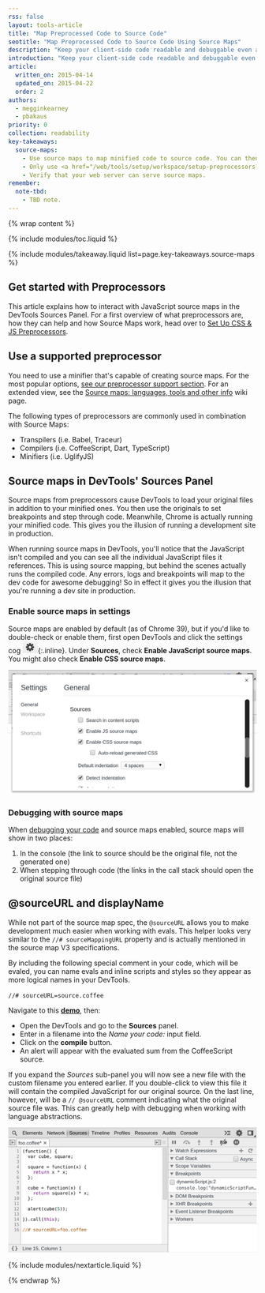 ```yaml
---
rss: false
layout: tools-article
title: "Map Preprocessed Code to Source Code"
seotitle: "Map Preprocessed Code to Source Code Using Source Maps"
description: "Keep your client-side code readable and debuggable even after you've combined, minified or compiled it."
introduction: "Keep your client-side code readable and debuggable even after you've combined, minified or compiled it. Use source maps to map your source code to your compiled code."
article:
  written_on: 2015-04-14
  updated_on: 2015-04-22
  order: 2
authors:
  - megginkearney
  - pbakaus
priority: 0
collection: readability
key-takeaways:
  source-maps:
    - Use source maps to map minified code to source code. You can then read and debug compiled code in its original source.
    - Only use <a href="/web/tools/setup/workspace/setup-preprocessors?#supported-preprocessors">preprocessors capable of producing source maps</a>.
    - Verify that your web server can serve source maps.
remember:
  note-tbd:
    - TBD note.
---
```

{% wrap content %}

{% include modules/toc.liquid %}

{% include modules/takeaway.liquid list=page.key-takeaways.source-maps %}

## Get started with Preprocessors

This article explains how to interact with JavaScript source maps in the DevTools Sources Panel. For a first overview of what preprocessors are, how they can help and how Source Maps work, head over to [Set Up CSS & JS Preprocessors](/web/tools/setup/workspace/setup-preprocessors?#debugging-and-editing-preprocessed-content).

## Use a supported preprocessor

You need to use a minifier that's capable of creating source maps. For the most popular options, [see our preprocessor support section](/web/tools/setup/workspace/setup-preprocessors?#supported-preprocessors). For an extended view, see the [Source maps: languages, tools and other info](https://github.com/ryanseddon/source-map/wiki/Source-maps:-languages,-tools-and-other-info) wiki page.

The following types of preprocessors are commonly used in combination with Source Maps:

* Transpilers (i.e. Babel, Traceur)
* Compilers (i.e. CoffeeScript, Dart, TypeScript)
* Minifiers (i.e. UglifyJS)

## Source maps in DevTools' Sources Panel

Source maps from preprocessors cause DevTools to load your original files in addition to your minified ones. You then use the originals to set breakpoints and step through code. Meanwhile, Chrome is actually running your minified code. This gives you the illusion of running a development site in production.

When running source maps in DevTools, you'll notice that the JavaScript isn't compiled and you can see all the individual JavaScript files it references. This is using source mapping, but behind the scenes actually runs the compiled code. Any errors, logs and breakpoints will map to the dev code for awesome debugging! So in effect it gives you the illusion that you're running a dev site in production.

### Enable source maps in settings

Source maps are enabled by default (as of Chrome 39), but if you'd like to double-check or enable them, first open DevTools and click the settings cog ![gear](imgs/gear.png){:.inline}. Under **Sources**, check **Enable JavaScript source maps**. You might also check **Enable CSS source maps**.

![Enable source maps](imgs/source-maps.jpg)

### Debugging with source maps

When [debugging your code](/web/tools/javascript/breakpoints/step-code) and source maps enabled, source maps will show in two places:

1. In the console (the link to source should be the original file, not the generated one)
2. When stepping through code (the links in the call stack should open the original source file)

## @sourceURL and displayName

While not part of the source map spec, the `@sourceURL` allows you to make development much easier when working with evals. This helper looks very similar to the `//# sourceMappingURL` property and is actually mentioned in the source map V3 specifications.

By including the following special comment in your code, which will be evaled, you can name evals and inline scripts and styles so they appear as more logical names in your DevTools.

`//# sourceURL=source.coffee`

Navigate to this
**[demo](http://www.thecssninja.com/demo/source_mapping/compile.html)**, then:

* Open the DevTools and go to the **Sources** panel.
* Enter in a filename into the _Name your code:_ input field.
* Click on the **compile** button.
* An alert will appear with the evaluated sum from the CoffeeScript source.

If you expand the _Sources_ sub-panel you will now see a new file with the custom filename you entered earlier. If you double-click to view this file it will contain the compiled JavaScript for our original source. On the last line, however, will be a `// @sourceURL` comment indicating what the original source file was. This can greatly help with debugging when working with language abstractions.

![Working with sourceURL](imgs/coffeescript.jpg)

{% include modules/nextarticle.liquid %}

{% endwrap %}
